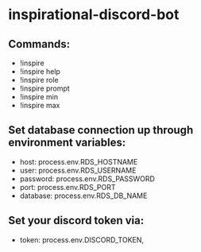 # inspirational-discord-bot

## Commands:

 - !inspire 
 - !inspire help 
 - !inspire role 
 - !inspire prompt 
 - !inspire min
 - !inspire max

## Set database connection up through environment variables:

 - host: process.env.RDS_HOSTNAME
 - user: process.env.RDS_USERNAME
 - password: process.env.RDS_PASSWORD
 - port: process.env.RDS_PORT
 - database: process.env.RDS_DB_NAME

## Set your discord token via:

 - token: process.env.DISCORD_TOKEN,
